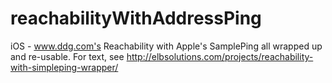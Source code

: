 reachabilityWithAddressPing
===========================

iOS - www.ddg.com's Reachability with Apple's SamplePing all wrapped up and re-usable. For text, see http://elbsolutions.com/projects/reachability-with-simpleping-wrapper/
